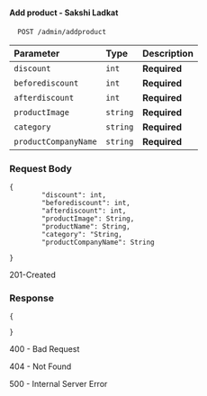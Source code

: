 
#
#### Add product  - Sakshi Ladkat 

```http
  POST /admin/addproduct
```
| Parameter | Type     | Description                |
| :-------- | :------- | :------------------------- |
|`discount`|`int`|**Required**|
|`beforediscount`|`int`|**Required**|
|`afterdiscount`|`int`|**Required**|
|`productImage`|`string`|**Required**|
|`category`|`string`|**Required**|
|`productCompanyName`|`string`|**Required**|

### Request Body 
```
{
        "discount": int,
        "beforediscount": int,
        "afterdiscount": int,
        "productImage": String,
        "productName": String,
        "category": "String,
        "productCompanyName": String

}
```
201-Created

### Response
```
{
    
}

```
400 - Bad Request 

404 - Not Found

500 - Internal Server Error


#
